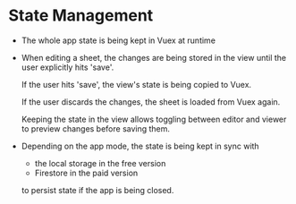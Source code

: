 # State Management

* The whole app state is being kept in Vuex at runtime

* When editing a sheet, the changes are being stored in the view until the user explicitly hits 'save'.

    If the user hits 'save', the view's state is being copied to Vuex.
    
    If the user discards the changes, the sheet is loaded from Vuex again.
    
    Keeping the state in the view allows toggling between editor and viewer to preview changes before saving them.

* Depending on the app mode, the state is being kept in sync with

    * the local storage in the free version
    * Firestore in the paid version
    
    to persist state if the app is being closed.